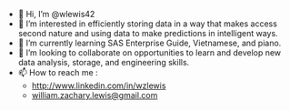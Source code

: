 - 👋 Hi, I’m @wlewis42
- 👀 I’m interested in efficiently storing data in a way that makes access second nature and using data to make predictions in intelligent ways.
- 🌱 I’m currently learning SAS Enterprise Guide, Vietnamese, and piano.
- 💞️ I’m looking to collaborate on opportunities to learn and develop new data analysis, storage, and engineering skills.
- 📫 How to reach me :
  - <http://www.linkedin.com/in/wzlewis>
  - <william.zachary.lewis@gmail.com>

<!---
wlewis42/wlewis42 is a ✨ special ✨ repository because its `README.md` (this file) appears on your GitHub profile.
You can click the Preview link to take a look at your changes.
--->
